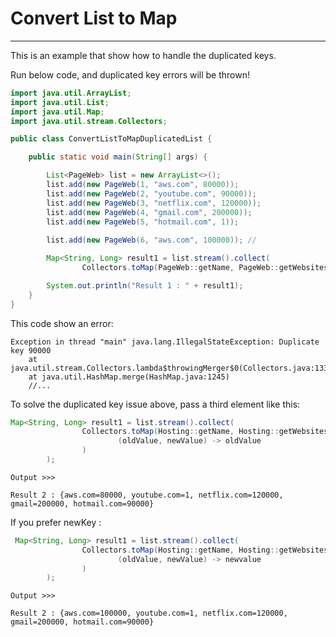 
# Convert List to Map
---

This is an example that show how to handle the duplicated keys.

Run below code, and duplicated key errors will be thrown!

```java
import java.util.ArrayList;
import java.util.List;
import java.util.Map;
import java.util.stream.Collectors;

public class ConvertListToMapDuplicatedList {

    public static void main(String[] args) {

        List<PageWeb> list = new ArrayList<>();
        list.add(new PageWeb(1, "aws.com", 80000));
        list.add(new PageWeb(2, "youtube.com", 90000));
        list.add(new PageWeb(3, "netflix.com", 120000));
        list.add(new PageWeb(4, "gmail.com", 200000));
        list.add(new PageWeb(5, "hotmail.com", 1));
        
        list.add(new PageWeb(6, "aws.com", 100000)); // 

        Map<String, Long> result1 = list.stream().collect(
                Collectors.toMap(PageWeb::getName, PageWeb::getWebsites));

        System.out.println("Result 1 : " + result1);
    }
}
```

This code show  an error:

```
Exception in thread "main" java.lang.IllegalStateException: Duplicate key 90000
    at java.util.stream.Collectors.lambda$throwingMerger$0(Collectors.java:133)
    at java.util.HashMap.merge(HashMap.java:1245)
    //...
```
To solve the duplicated key issue above, pass a third element like this:

```java
Map<String, Long> result1 = list.stream().collect(
                Collectors.toMap(Hosting::getName, Hosting::getWebsites,
                        (oldValue, newValue) -> oldValue
                )
        );
```

``` 
Output >>>

Result 2 : {aws.com=80000, youtube.com=1, netflix.com=120000, gmail=200000, hotmail.com=90000}

```

If you prefer newKey :

```java
 Map<String, Long> result1 = list.stream().collect(
                Collectors.toMap(Hosting::getName, Hosting::getWebsites,
                        (oldValue, newValue) -> newvalue
                )
        );
```

``` 
Output >>>

Result 2 : {aws.com=100000, youtube.com=1, netflix.com=120000, gmail=200000, hotmail.com=90000}

```




